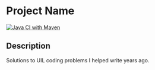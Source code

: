 # Project Name

[![Java CI with Maven](https://github.com/Tyler-Yates/uil-packet/actions/workflows/test.yml/badge.svg)](https://github.com/Tyler-Yates/uil-packet/actions/workflows/test.yml)
## Description

Solutions to UIL coding problems I helped write years ago.
